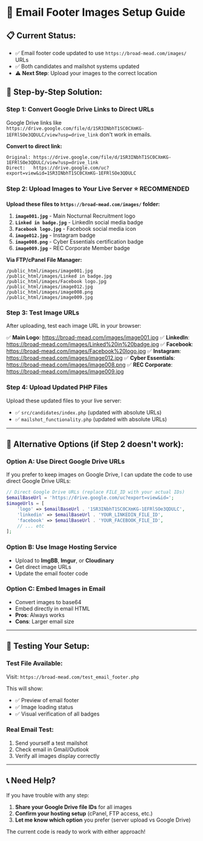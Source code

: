 # 🚀 Email Footer Images Setup Guide

## 📋 **Current Status:**
- ✅ Email footer code updated to use `https://broad-mead.com/images/` URLs
- ✅ Both candidates and mailshot systems updated
- ⚠️ **Next Step**: Upload your images to the correct location

## 🎯 **Step-by-Step Solution:**

### **Step 1: Convert Google Drive Links to Direct URLs** 
Google Drive links like `https://drive.google.com/file/d/1SR3INbhT1SC0CXmKG-1EFRlSOe3QDULC/view?usp=drive_link` don't work in emails.

**Convert to direct link:**
```
Original: https://drive.google.com/file/d/1SR3INbhT1SC0CXmKG-1EFRlSOe3QDULC/view?usp=drive_link
Direct:   https://drive.google.com/uc?export=view&id=1SR3INbhT1SC0CXmKG-1EFRlSOe3QDULC
```

### **Step 2: Upload Images to Your Live Server** ⭐ **RECOMMENDED**

**Upload these files to `https://broad-mead.com/images/` folder:**

1. **`image001.jpg`** - Main Nocturnal Recruitment logo
2. **`Linked in badge.jpg`** - LinkedIn social media badge  
3. **`Facebook logo.jpg`** - Facebook social media icon
4. **`image012.jpg`** - Instagram badge
5. **`image008.png`** - Cyber Essentials certification badge
6. **`image009.jpg`** - REC Corporate Member badge

**Via FTP/cPanel File Manager:**
```
/public_html/images/image001.jpg
/public_html/images/Linked in badge.jpg
/public_html/images/Facebook logo.jpg
/public_html/images/image012.jpg
/public_html/images/image008.png
/public_html/images/image009.jpg
```

### **Step 3: Test Image URLs**

After uploading, test each image URL in your browser:

✅ **Main Logo**: https://broad-mead.com/images/image001.jpg
✅ **LinkedIn**: https://broad-mead.com/images/Linked%20in%20badge.jpg
✅ **Facebook**: https://broad-mead.com/images/Facebook%20logo.jpg
✅ **Instagram**: https://broad-mead.com/images/image012.jpg
✅ **Cyber Essentials**: https://broad-mead.com/images/image008.png
✅ **REC Corporate**: https://broad-mead.com/images/image009.jpg

### **Step 4: Upload Updated PHP Files**

Upload these updated files to your live server:
- ✅ `src/candidates/index.php` (updated with absolute URLs)
- ✅ `mailshot_functionality.php` (updated with absolute URLs)

---

## 🔄 **Alternative Options** (if Step 2 doesn't work):

### **Option A: Use Direct Google Drive URLs**
If you prefer to keep images on Google Drive, I can update the code to use direct Google Drive URLs:

```php
// Direct Google Drive URLs (replace FILE_ID with your actual IDs)
$emailBaseUrl = 'https://drive.google.com/uc?export=view&id=';
$imageUrls = [
    'logo' => $emailBaseUrl . '1SR3INbhT1SC0CXmKG-1EFRlSOe3QDULC',
    'linkedin' => $emailBaseUrl . 'YOUR_LINKEDIN_FILE_ID',
    'facebook' => $emailBaseUrl . 'YOUR_FACEBOOK_FILE_ID',
    // ... etc
];
```

### **Option B: Use Image Hosting Service**
- Upload to **ImgBB**, **Imgur**, or **Cloudinary**
- Get direct image URLs
- Update the email footer code

### **Option C: Embed Images in Email**
- Convert images to base64
- Embed directly in email HTML
- **Pros**: Always works
- **Cons**: Larger email size

---

## 🧪 **Testing Your Setup:**

### **Test File Available:**
Visit: `https://broad-mead.com/test_email_footer.php`

This will show:
- ✅ Preview of email footer
- ✅ Image loading status
- ✅ Visual verification of all badges

### **Real Email Test:**
1. Send yourself a test mailshot
2. Check email in Gmail/Outlook
3. Verify all images display correctly

---

## 📞 **Need Help?**

If you have trouble with any step:

1. **Share your Google Drive file IDs** for all images
2. **Confirm your hosting setup** (cPanel, FTP access, etc.)
3. **Let me know which option** you prefer (server upload vs Google Drive)

The current code is ready to work with either approach!

